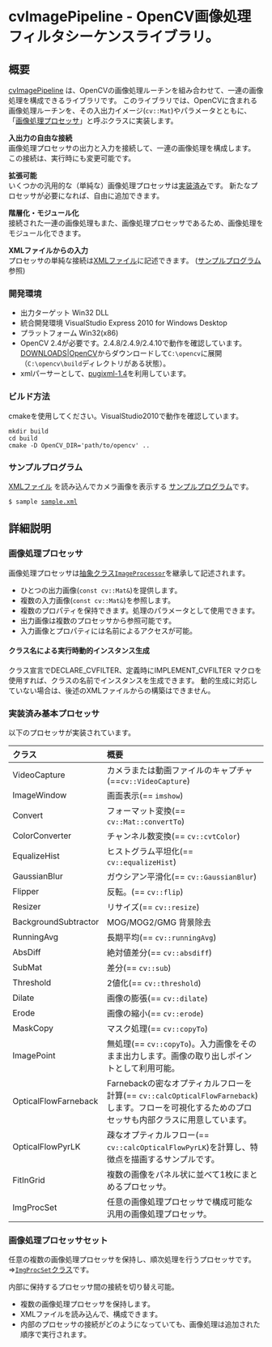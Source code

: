 # cvImagePipeline - OpenCV画像処理フィルタシーケンスライブラリ。

## 概要

[cvImagePipeline](https://github.com/takamin/cvImagePipeline)
は、OpenCVの画像処理ルーチンを組み合わせて、一連の画像処理を構成できるライブラリです。
このライブラリでは、OpenCVに含まれる画像処理ルーチンを、その入出力イメージ(`cv::Mat`)やパラメータとともに、
「[画像処理プロセッサ](#ImageProcessor)」と呼ぶクラスに実装します。

__入出力の自由な接続__  
画像処理プロセッサの出力と入力を接続して、一連の画像処理を構成します。
この接続は、実行時にも変更可能です。

__拡張可能__  
いくつかの汎用的な（単純な）画像処理プロセッサは[実装済み](#processor)です。
新たなプロセッサが必要になれば、自由に追加できます。

__階層化・モジュール化__  
接続された一連の画像処理もまた、画像処理プロセッサであるため、画像処理をモジュール化できます。

__XMLファイルからの入力__  
プロセッサの単純な接続は[XMLファイル](https://github.com/takamin/cvImageBlock/blob/master/sample/sample.xml)に記述できます。
([サンプルプログラム](#sample)参照)

### 開発環境

* 出力ターゲット Win32 DLL
* 統合開発環境 VisualStudio Express 2010 for Windows Desktop
* プラットフォーム Win32(x86)
* OpenCV 2.4が必要です。2.4.8/2.4.9/2.4.10で動作を確認しています。[DOWNLOADS|OpenCV](http://opencv.org/downloads.html)からダウンロードして`C:\opencv`に展開（`C:\opencv\build`ディレクトリがある状態）。
* xmlパーサーとして、[pugixml-1.4](http://pugixml.org/)を利用しています。


### ビルド方法

cmakeを使用してください。VisualStudio2010で動作を確認しています。

```
mkdir build
cd build
cmake -D OpenCV_DIR='path/to/opencv' ..
```

### <a name="sample"></a>サンプルプログラム

[XMLファイル](https://github.com/takamin/cvImageBlock/blob/master/sample/sample.xml)
を読み込んでカメラ画像を表示する
[サンプルプログラム](https://github.com/takamin/cvImageBlock/blob/master/sample/capture.cpp)です。

`$ sample `[`sample.xml`](https://github.com/takamin/cvImageBlock/blob/master/sample/sample.xml)


## 詳細説明

### <a name="ImageProcessor"></a>画像処理プロセッサ

画像処理プロセッサは[抽象クラス`ImageProcessor`]((https://github.com/takamin/cvImageBlock/blob/master/include/ImageProcessor.h))を継承して記述されます。

* ひとつの出力画像(`const cv::Mat&`)を提供します。
* 複数の入力画像(`const cv::Mat&`)を参照します。
* 複数のプロパティを保持できます。処理のパラメータとして使用できます。
* 出力画像は複数のプロセッサから参照可能です。
* 入力画像とプロパティには名前によるアクセスが可能。

#### クラス名による実行時動的インスタンス生成

クラス宣言でDECLARE_CVFILTER、定義時にIMPLEMENT_CVFILTER マクロを使用すれば、クラスの名前でインスタンスを生成できます。
動的生成に対応していない場合は、後述のXMLファイルからの構築はできません。


### <a name="processors"></a>実装済み基本プロセッサ

以下のプロセッサが実装されています。

|クラス				|概要															|
|:---				|:--															|
| VideoCapture		| カメラまたは動画ファイルのキャプチャ(==`cv::VideoCapture`)	|
| ImageWindow		| 画面表示(== `imshow`)	|
| Convert			| フォーマット変換(== `cv::Mat::convertTo`)	| 
| ColorConverter	| チャンネル数変換(== `cv::cvtColor`)	|
| EqualizeHist		| ヒストグラム平坦化(== `cv::equalizeHist`)	|
| GaussianBlur		| ガウシアン平滑化(== `cv::GaussianBlur`)	|
| Flipper			| 反転。(== `cv::flip`)	|
| Resizer			| リサイズ(== `cv::resize`)	|
| BackgroundSubtractor	| MOG/MOG2/GMG 背景除去	|
| RunningAvg		| 長期平均(== `cv::runningAvg`)	|
| AbsDiff			| 絶対値差分(== `cv::absdiff`)	|
| SubMat			| 差分(== `cv::sub`)	|
| Threshold			| 2値化(== `cv::threshold`)	|
| Dilate			| 画像の膨張(== `cv::dilate`)	|
| Erode				| 画像の縮小(== `cv::erode`)	|
| MaskCopy			| マスク処理(== `cv::copyTo`)	|
| ImagePoint		| 無処理(== `cv::copyTo`)。入力画像をそのまま出力します。画像の取り出しポイントとして利用可能。	|
| OpticalFlowFarneback	| Farnebackの密なオプティカルフローを計算(== `cv::calcOpticalFlowFarneback`)します。フローを可視化するためのプロセッサも内部クラスに用意しています。	|
| OpticalFlowPyrLK	| 疎なオプティカルフロー(== `cv::calcOpticalFlowPyrLK`)を計算し、特徴点を描画するサンプルです。|
| FitInGrid			| 複数の画像をパネル状に並べて1枚にまとめるプロセッサ。	|
| ImgProcSet		| 任意の画像処理プロセッサで構成可能な汎用の画像処理プロセッサ。	|

### 画像処理プロセッサセット

任意の複数の画像処理プロセッサを保持し、順次処理を行うプロセッサです。
⇒[`ImgProcSet`クラス](https://github.com/takamin/cvImageBlock/blob/master/include/ImgProcSet.h)です。

内部に保持するプロセッサ間の接続を切り替え可能。

* 複数の画像処理プロセッサを保持します。
* XMLファイルを読み込んで、構成できます。
* 内部のプロセッサの接続がどのようになっていても、画像処理は追加された順序で実行されます。

